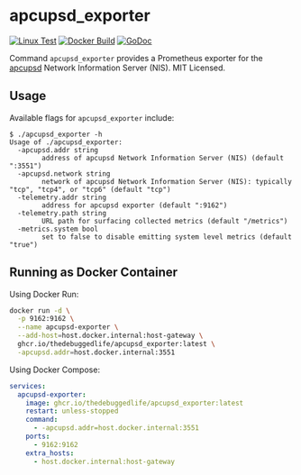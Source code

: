 # apcupsd_exporter 
[![Linux Test](https://github.com/thedebuggedlife/apcupsd_exporter/actions/workflows/linux-test.yml/badge.svg?branch=main)](https://github.com/thedebuggedlife/apcupsd_exporter/actions/workflows/linux-test.yml) [![Docker Build](https://github.com/thedebuggedlife/apcupsd_exporter/actions/workflows/docker-build.yml/badge.svg?branch=main)](https://github.com/thedebuggedlife/apcupsd_exporter/actions/workflows/docker-build.yml) [![GoDoc](http://godoc.org/github.com/mdlayher/apcupsd_exporter?status.svg)](http://godoc.org/github.com/mdlayher/apcupsd_exporter)

Command `apcupsd_exporter` provides a Prometheus exporter for the
[apcupsd](http://www.apcupsd.org/) Network Information Server (NIS). MIT
Licensed.

## Usage

Available flags for `apcupsd_exporter` include:

```
$ ./apcupsd_exporter -h
Usage of ./apcupsd_exporter:
  -apcupsd.addr string
        address of apcupsd Network Information Server (NIS) (default ":3551")
  -apcupsd.network string
        network of apcupsd Network Information Server (NIS): typically "tcp", "tcp4", or "tcp6" (default "tcp")
  -telemetry.addr string
        address for apcupsd exporter (default ":9162")
  -telemetry.path string
        URL path for surfacing collected metrics (default "/metrics")
  -metrics.system bool
        set to false to disable emitting system level metrics (default "true")
```

## Running as Docker Container

Using Docker Run:

```bash
docker run -d \
  -p 9162:9162 \
  --name apcupsd-exporter \
  --add-host=host.docker.internal:host-gateway \
  ghcr.io/thedebuggedlife/apcupsd_exporter:latest \
  -apcupsd.addr=host.docker.internal:3551
```

Using Docker Compose:

```yaml
services:
  apcupsd-exporter:
    image: ghcr.io/thedebuggedlife/apcupsd_exporter:latest
    restart: unless-stopped
    command:
      - -apcupsd.addr=host.docker.internal:3551
    ports:
      - 9162:9162
    extra_hosts:
      - host.docker.internal:host-gateway
```